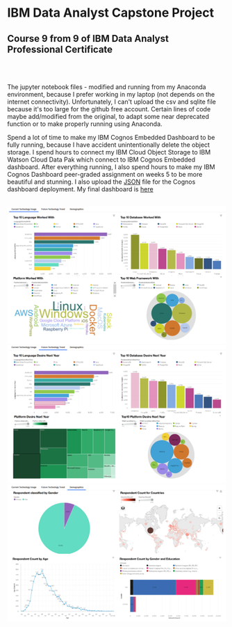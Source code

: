 # IBM Data Analyst Capstone Project
## Course 9 from 9 of IBM Data Analyst Professional Certificate
<br><br>
<p>The jupyter notebook files - modified and running from my Anaconda environment, because I prefer working in my laptop (not depends on the internet connectivity). Unfortunately, I can't upload the csv and sqlite file because it's too large for the github free account. Certain lines of code maybe add/modified from the original, to adapt some near deprecated function or to make properly running using Anaconda.</p>
<p>Spend a lot of time to make my IBM Cognos Embedded Dashboard to be fully running, because I have accident unintentionally delete the object storage. I spend hours to connect my IBM Cloud Object Storage to IBM Watson Cloud Data Pak which connect to IBM Cognos Embedded dashboard. After everything running, I also spend hours to make my IBM Cognos Dashboard peer-graded assignment on weeks 5 to be more beautiful and stunning. I also upload the <a href="ibm data analyst c9w5.json">JSON</a> file for the Cognos dashboard deployment. My final dashboard is <a href="https://eu-gb.dataplatform.cloud.ibm.com/dashboards/9af46cf1-0425-42e6-8cb5-abcad107a1d7/view/5128e138318c1fcd55b2d4e4079e2a017b352d58e0bbd603d5d47b4909357997f33a47c5c8794b0fdb160d35faee115a9c">here</a></p>
<br><img src="w5-1.png" alt="">
<br><img src="w5-2.png" alt="">
<br><img src="w5-3.png" alt="">

